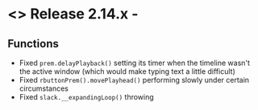 # <> Release 2.14.x - 

## Functions
- Fixed `prem.delayPlayback()` setting its timer when the timeline wasn't the active window (which would make typing text a little difficult)
- Fixed `rbuttonPrem().movePlayhead()` performing slowly under certain circumstances
- Fixed `slack.__expandingLoop()` throwing
